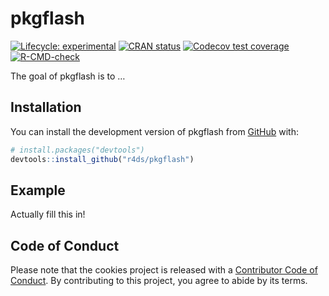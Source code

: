 
<!-- README.md is generated from README.Rmd. Please edit that file -->

# pkgflash

<!-- badges: start -->

[![Lifecycle:
experimental](https://img.shields.io/badge/lifecycle-experimental-orange.svg)](https://lifecycle.r-lib.org/articles/stages.html#experimental)
[![CRAN
status](https://www.r-pkg.org/badges/version/pkgflash)](https://CRAN.R-project.org/package=pkgflash)
[![Codecov test
coverage](https://codecov.io/gh/r4ds/pkgflash/branch/main/graph/badge.svg)](https://app.codecov.io/gh/r4ds/pkgflash?branch=main)
[![R-CMD-check](https://github.com/r4ds/pkgflash/actions/workflows/R-CMD-check.yaml/badge.svg)](https://github.com/r4ds/pkgflash/actions/workflows/R-CMD-check.yaml)
<!-- badges: end -->

The goal of pkgflash is to …

## Installation

You can install the development version of pkgflash from
[GitHub](https://github.com/) with:

``` r
# install.packages("devtools")
devtools::install_github("r4ds/pkgflash")
```

## Example

Actually fill this in!

## Code of Conduct

Please note that the cookies project is released with a [Contributor
Code of
Conduct](https://contributor-covenant.org/version/2/1/CODE_OF_CONDUCT.html).
By contributing to this project, you agree to abide by its terms.
